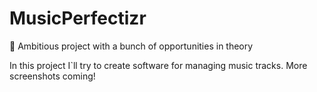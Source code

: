 # MusicPerfectizr
:musical_note: Ambitious project with a bunch of opportunities in theory

In this project I`ll try to create software for managing music tracks. More screenshots coming!
